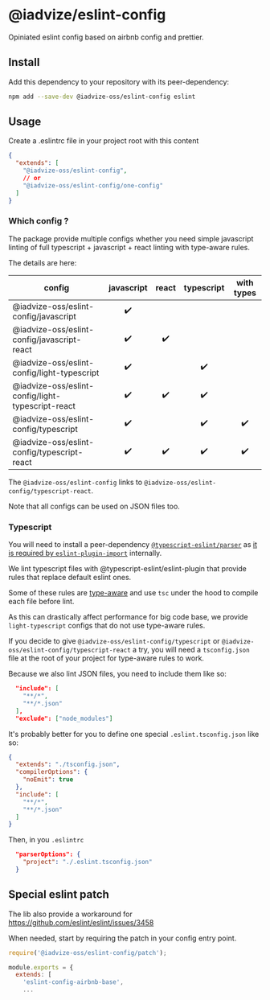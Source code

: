 # @iadvize/eslint-config

Opiniated eslint config based on airbnb config and prettier.

## Install

Add this dependency to your repository with its peer-dependency:

```bash
npm add --save-dev @iadvize-oss/eslint-config eslint
```
## Usage

Create a .eslintrc file in your project root with this content

```json
{
  "extends": [
    "@iadvize-oss/eslint-config",
    // or
    "@iadvize-oss/eslint-config/one-config"
  ]
}
```

### Which config ?

The package provide multiple configs whether you need simple javascript linting 
of full typescript + javascript + react linting with type-aware rules.

The details are here:

| config                                            | javascript | react | typescript | with types |
|---------------------------------------------------|:----------:|:-----:|:----------:|:----------:|
| @iadvize-oss/eslint-config/javascript             |     ✔️     |       |            |            |
| @iadvize-oss/eslint-config/javascript-react       |     ✔️     |  ✔️   |            |            |
| @iadvize-oss/eslint-config/light-typescript       |     ✔️     |       |     ✔️     |            |
| @iadvize-oss/eslint-config/light-typescript-react |     ✔️     |  ✔️   |     ✔️     |            |
| @iadvize-oss/eslint-config/typescript             |     ✔️     |       |     ✔️     |     ✔️     |
| @iadvize-oss/eslint-config/typescript-react       |     ✔️     |  ✔️   |     ✔️     |     ✔️     |

The `@iadvize-oss/eslint-config` links to `@iadvize-oss/eslint-config/typescript-react`.

Note that all configs can be used on JSON files too.

### Typescript

You will need to install a peer-dependency [`@typescript-eslint/parser`](https://github.com/typescript-eslint/typescript-eslint/tree/master/packages/parser) 
as [it is required by `eslint-plugin-import`](https://github.com/benmosher/eslint-plugin-import#typescript)
internally.

We lint typescript files with @typescript-eslint/eslint-plugin that provide
rules that replace default eslint ones.

Some of these rules are
[type-aware](https://github.com/typescript-eslint/typescript-eslint/blob/3e06f0f0211549d7e5da5dfe73fbb521650ffc5d/docs/getting-started/linting/TYPED_LINTING.md) and  use `tsc` under the hood to compile each file before lint.

As this can drastically affect performance for big code base, we provide
`light-typescript` configs that do not use type-aware rules.

If you decide to give `@iadvize-oss/eslint-config/typescript` or
`@iadvize-oss/eslint-config/typescript-react` a try, you will need a
`tsconfig.json` file at the root of your project for type-aware rules to work.

Because we also lint JSON files, you need to include them like so:

```json
  "include": [
    "**/*",
    "**/*.json"
  ],
  "exclude": ["node_modules"]
```

It's probably better for you to define one special `.eslint.tsconfig.json` like
so: 

```json
{
  "extends": "./tsconfig.json",
  "compilerOptions": {
    "noEmit": true
  },
  "include": [
    "**/*",
    "**/*.json"
  ]
}
```

Then, in you `.eslintrc`

```json
  "parserOptions": {
    "project": "./.eslint.tsconfig.json"
  }
```


## Special eslint patch

The lib also provide a workaround for https://github.com/eslint/eslint/issues/3458

When needed, start by requiring the patch in your config entry point.

```js
require('@iadvize-oss/eslint-config/patch');

module.exports = {
  extends: [
    'eslint-config-airbnb-base',
    ...
```
